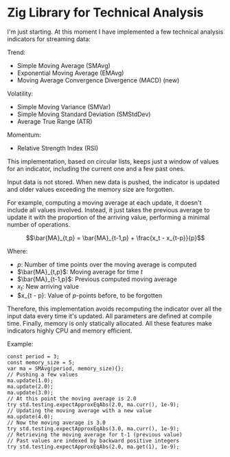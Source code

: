 # Zig Library for Technical Analysis

I'm just starting. At this moment I have implemented a few technical
analysis indicators for streaming data:

Trend:

* Simple Moving Average (SMAvg)
* Exponential Moving Average (EMAvg)
* Moving Average Convergence Divergence (MACD) (new)

Volatility:

* Simple Moving Variance (SMVar)
* Simple Moving Standard Deviation (SMStdDev)
* Average True Range (ATR)

Momentum:

* Relative Strength Index (RSI) 

This implementation, based on circular lists, keeps just a window of
values for an indicator, including the current one and a few past ones.

Input data is not stored.
When new data is pushed, the indicator is updated and older values
exceeding the memory size are forgotten.

For example, computing a moving average at each update, it doesn't
include all values involved. Instead, it just takes the previous average
to update it with the proportion of the arriving value, performing a
minimal number of operations. 

$$\bar{MA}_{t,p} = \bar{MA}_{t-1,p} + \frac{x_t - x_{t-p}}{p}$$

Where:

* $p$: Number of time points over the moving average is computed
* $\bar{MA}_{t,p}$: Moving average for time $t$
* $\bar{MA}_{t-1,p}$: Previous computed moving average
* $x_t$: New arriving value
* $x_{t - p}: Value of $p$-points before, to be forgotten


Therefore, this implementation avoids recomputing the indicator over all
the input data every time it's updated. All parameters are defined at
compile time. Finally, memory is only statically allocated. All these
features make indicators highly CPU and memory efficient.


Example:

```zig
const period = 3;
const memory_size = 5;
var ma = SMAvg(period, memory_size){};
// Pushing a few values
ma.update(1.0);
ma.update(2.0);
ma.update(3.0);
// At this point the moving average is 2.0
try std.testing.expectApproxEqAbs(2.0, ma.curr(), 1e-9);
// Updating the moving average with a new value
ma.update(4.0);
// Now the moving average is 3.0
try std.testing.expectApproxEqAbs(3.0, ma.curr(), 1e-9);
// Retrieving the moving average for t-1 (previous value)
// Past values are indexed by backward positive integers
try std.testing.expectApproxEqAbs(2.0, ma.get(1), 1e-9);
```
